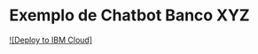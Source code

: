 # Exemplo de Chatbot Banco XYZ
[![Deploy to IBM Cloud]](https://bluemix.net/deploy?repository=https://github.com/madureiraj/curso_ia_cetec)

